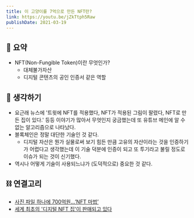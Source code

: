 ```yaml
---
title: 이 고양이를 7억으로 만든 NFT란?
link: https://youtu.be/jZkTtph5Raw
publishDate: 2021-03-19
---
```

## 📝 요약 
- NFT(Non-Fungible Token)이란 무엇인가?
  - 대체불가자산
  - 디지털 콘텐츠의 공인 인증서 같은 역할 


## 🤔 생각하기  
- 요근래 뉴스에 '트윗에 NFT를 적용했다, NFT가 적용된 그림이 팔렸다, NFT로 만든 집이 있다.' 등등 이야기가 많아서 무엇인지 궁금했는데 또 유튜브 메인에 알 수 없는 알고리즘으로 나타났다.  
- 블록체인은 정말 대단한 기술인 것 같다.  
  - 디지털 자산은 뭔가 실물로써 보기 힘든 만큼 고유의 자산이라는 것을 인증하기가 어렵다고 생각했는데 이 기술 덕분에 인증이 되고 또 투기라고 불릴 정도로 이슈가 되는 것이 신기했다.  
- 역시나 어떻게 기술이 사용되느냐가 (도덕적으로) 중요한 것 같다.   



## ⛓ 연결고리
- [사진 파일 하나에 700억원…’NFT 마법’](http://www.bloter.net/archives/535374)
- [세계 최초의 '디지털 NFT 집'이 판매되고 있다](https://hypebeast.kr/2021/3/krista-kim-mars-house-nft-home-superrare)